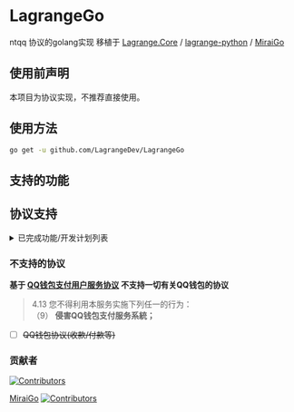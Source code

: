 # LagrangeGo
ntqq 协议的golang实现 移植于 [Lagrange.Core](https://github.com/KonataDev/Lagrange.Core) /
[lagrange-python](https://github.com/LagrangeDev/lagrange-python) / [MiraiGo](https://github.com/Mrs4s/MiraiGo)

## 使用前声明
本项目为协议实现，不推荐直接使用。

## 使用方法

```bash
go get -u github.com/LagrangeDev/LagrangeGo
```

## 支持的功能

## 协议支持

<details>
  <summary>已完成功能/开发计划列表</summary>

**登录**
- [x] ~~账号密码登录~~
- [x] 二维码登录
- [ ] 验证码提交
- [ ] 设备锁验证
- [ ] 错误信息解析

**消息类型**
- [x] 文本
- [x] 图片
- [x] 语音
- [x] 表情
- [x] At
- [x] 回复
- [ ] 长消息(仅群聊/私聊)
- [ ] 链接分享
- [x] 小程序(暂只支持RAW)
- [ ] 短视频
- [x] 合并转发
- [x] 私聊文件&群文件(上传与接收信息)

**事件**
- [x] 好友消息
- [x] 群消息
- [ ] 临时会话消息
- [x] 登录号加群
- [x] 登录号退群(包含T出)
- [x] 新成员进群/退群
- [x] 群/好友消息撤回
- [x] 群禁言
- [ ] 群成员权限变更
- [x] 收到邀请进群通知
- [x] 收到其他用户进群请求
- [ ] 新好友
- [x] 新好友请求
- [ ] 客户端离线
- [ ] 群提示 (戳一戳/运气王等)

**主动操作**

_为防止滥用，不支持主动邀请新成员进群_

- [x] 发送群消息
- [x] 发送好友消息
- [ ] 发送临时会话消息
- [x] 获取/刷新群列表
- [x] 获取/刷新群成员列表
- [x] 获取/刷新好友列表
- [ ] 获取群荣誉 (龙王/群聊火焰等)
- [x] 处理加群请求
- [x] 处理被邀请加群请求
- [x] 处理好友请求
- [x] 撤回群消息
- [ ] 群公告设置
- [ ] 获取群文件下载链接
- [x] 群设置 (全体禁言/群名)
- [x] 修改群成员Card
- [x] 修改群成员头衔
- [ ] ~~群成员邀请~~
- [x] 群成员禁言/解除禁言
- [x] T出群成员
- [x] 戳一戳群友
- [ ] ~~获取陌生人信息~~

</details>

### 不支持的协议
**基于 [QQ钱包支付用户服务协议](https://www.tenpay.com/v2/html5/basic/public/agreement/protocol_mqq_pay.shtml) 不支持一切有关QQ钱包的协议**

>4.13 您不得利用本服务实施下列任一的行为：
>\
>     （9） **侵害QQ钱包支付服务系統；**

- [ ] ~~QQ钱包协议(收款/付款等)~~

### 贡献者

[![Contributors](https://contributors-img.web.app/image?repo=LagrangeDev/LagrangeGo)](https://github.com/LagrangeDev/LagrangeGo/graphs/contributors)

[MiraiGo](https://github.com/Mrs4s/MiraiGo)
[![Contributors](https://contributors-img.web.app/image?repo=Mrs4s/MiraiGo)](https://github.com/Mrs4s/MiraiGo/graphs/contributors)

